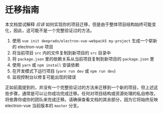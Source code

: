 # 迁移指南

本文档尝试解释 _应该_ 如何实现你的项目迁移，但是由于整体项目结构始终可能变化，因此，这可能不是一个完整验证过的方法。

1. 使用 `vue init deeprado/electron-vue-webpack5 my-project` 生成一个崭新的 electron-vue 项目
2. 将当前项目 `src` 内的文件复制到新项目的 `src` 目录中
3. 将 `package.json` 里的依赖关系从当前项目复制到新项目的 `package.json` 里
4. 使用 `yarn` 或 `npm install` 安装依赖
5. 在开发模式下运行项目 \(`yarn run dev` 或 `npm run dev`\)
6. 监视控制台以修复可能出现的错误

正如前面提到的，并没有一个完整验证过的方法来迁移到一个新的项目，但上述这些步骤，通常是可以让你成功完成迁移。任何对项目结构或资源处理的私自修改，将依靠你或你的团队来完成迁移。请确保查看文档的其余部分，因为它将始终反映 electron-vue 当前版本的 `master` 分支。

